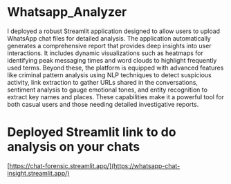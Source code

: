 # Whatsapp_Analyzer

I deployed a robust Streamlit application designed to allow users to upload WhatsApp chat files for detailed analysis. The application automatically generates a comprehensive report that provides deep insights into user interactions. It includes dynamic visualizations such as heatmaps for identifying peak messaging times and word clouds to highlight frequently used terms. Beyond these, the platform is equipped with advanced features like criminal pattern analysis using NLP techniques to detect suspicious activity, link extraction to gather URLs shared in the conversations, sentiment analysis to gauge emotional tones, and entity recognition to extract key names and places. These capabilities make it a powerful tool for both casual users and those needing detailed investigative reports.

# Deployed Streamlit link to do analysis on your chats

[https://chat-forensic.streamlit.app/](https://whatsapp-chat-insight.streamlit.app/)
